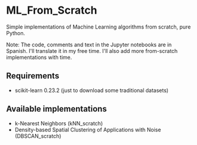 # ML_From_Scratch
Simple implementations of Machine Learning algorithms from scratch, pure Python. 

Note: The code, comments and text in the Jupyter notebooks are in Spanish. I'll translate it in my free time. I'll also add more from-scratch implementations with time.

## Requirements
- scikit-learn 0.23.2 (just to download some traditional datasets)

## Available implementations
- k-Nearest Neighbors (kNN_scratch)
- Density-based Spatial Clustering of Applications with Noise (DBSCAN_scratch)
